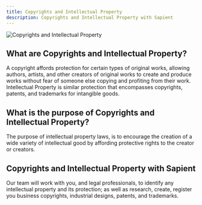 ```yaml
---
title: Copyrights and Intellectual Property
description: Copyrights and Intellectual Property with Sapient
---
```


<div>
  <img src="https://sbmedia.blob.core.windows.net/images/copyright-file.jpg" srcset="https://sbmedia.blob.core.windows.net/images/copyright-file.jpg 2x" alt="Copyrights and Intellectual Property"/>
</div>

## What are Copyrights and Intellectual Property?

A copyright affords protection for certain types of original works, allowing authors, artists, and other creators of original works to create and produce works without fear of someone else copying and profiting from their work. Intellectual Property is similar protection that encompasses copyrights, patents, and trademarks for intangible goods.

## What is the purpose of Copyrights and Intellectual Property?

The purpose of intellectual property laws, is to encourage the creation of a wide variety of intellectual good by affording protective rights to the creator or creators.

## Copyrights and Intellectual Property with Sapient

Our team will work with you, and legal professionals, to identify any intellectual property and its protection; as well as research, create, register you business copyrights, industrial designs, patents, and trademarks.
